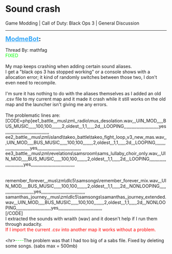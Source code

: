 # Sound crash
Game Modding | Call of Duty: Black Ops 3 | General Discussion

---
<strong style="font-size: 1.4em;"><span style="text-decoration: underline;text-decoration-color: #34a7f9;"><span style="color:#34a7f9;">ModmeBot</span></span>:</strong>

<p>Thread By: mathfag<br /><span style="color:#00ff00;">FIXED</span><br /> <br />My map keeps crashing when adding certain sound aliases.<br />I get a &quot;black ops 3 has stopped working&quot; or a console shows with a allocation error; it kind of randomly switches between those two, I don&#39;t even need to recompile.<br /> <br />I&#39;m sure it has nothing to do with the aliases themselves as I added an old .csv file to my current map and it made it crash while it still works on the old map and the launcher isn&#39;t giving me any errors.<br /> <br />The problematic lines are:<br />[CODE=php]ee1_battle,,,mus\zm\_radio\mus_desolation.wav,,,UIN_MOD,,,,,BUS_MUSIC,,,,,,100,100,,,,,,,,2,oldest,,,1,1,,,,,,2d,,,LOOPING,,,,,,,,,,,,,,,,,,,,,,,,,,,yes,,,,,,,,,,,,,,,,,,,,,,,,,,,,,,,,,,<br />ee2_battle,,,mus\zm\island\takeo_battle\takeo_fight_loop_v3_new_mas.wav,,,UIN_MOD,,,,,BUS_MUSIC,,,,,,100,100,,,,,,,,2,oldest,,,1,1,,,,,,2d,,,LOOPING,,,,,,,,,,,,,,,,,,,,,,,,,,,yes,,,,,,,,,,,,,,,,,,,,,,,,,,,,,,,,,,<br />ee3_battle,,,mus\zm\revelations\samsroom\sams_lullaby_choir_only.wav,,,UIN_MOD,,,,,BUS_MUSIC,,,,,,100,100,,,,,,,,2,oldest,,,1,1,,,,,,2d,,,LOOPING,,,,,,,,,,,,,,,,,,,,,,,,,,,yes,,,,,,,,,,,,,,,,,,,,,,,,,,,,,,,,,,<br /><br /><br />remember_forever,,,mus\zm\dlc5\samsongs\remember_forever_mix.wav,,,UIN_MOD,,,,,BUS_MUSIC,,,,,,100,100,,,,,,,,2,oldest,,,1,1,,,,,,2d,,,NONLOOPING,,,,,,,,,,,,,,,,,,,,,,,,,,,yes,,,,,,,,,,,,,,,,,,,,,,,,,,,,,,,,,,<br />samanthas_journey,,,mus\zm\dlc5\samsongs\samanthas_journey_extended.wav,,,UIN_MOD,,,,,BUS_MUSIC,,,,,,100,100,,,,,,,,2,oldest,,,1,1,,,,,,2d,,,NONLOOPING,,,,,,,,,,,,,,,,,,,,,,,,,,,yes,,,,,,,,,,,,,,,,,,,,,,,,,,,,,,,,,,<br />[/CODE]<br /> I extracted the sounds with wraith (wav) and it doesn&#39;t help if I run them through audacity.<br /><span style="color:#ff0000;">If I import the current .csv into another map it works without a problem.</span><br /> <br />&lt;hr&gt;<span style="color:#00ff00;">----</span>The problem was that I had too big of a sabs file. Fixed by deleting some songs. (sabs max = 500mb)</p>

